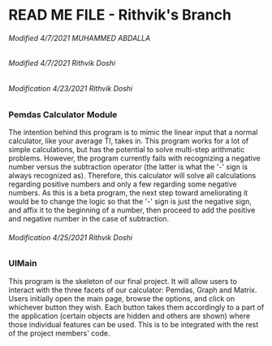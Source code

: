 # READ ME FILE - Rithvik's Branch

###### Modified 4/7/2021 MUHAMMED ABDALLA
###### Modified 4/7/2021 Rithvik Doshi

###### Modification 4/23/2021 Rithvik Doshi

### Pemdas Calculator Module
The intention behind this program is to mimic the linear input that a normal calculator, like your average TI, takes in. This program works for a lot of simple calculations, but has the potential to solve multi-step arithmatic problems. However, the program currently fails with recognizing a negative number versus the subtraction operator (the latter is what the '-' sign is always recognized as). Therefore, this calculator will solve all calculations regarding positive numbers and only a few regarding some negative numbers. As this is a beta program, the next step toward ameliorating it would be to change the logic so that the '-' sign is just the negative sign, and affix it to the beginning of a number, then proceed to add the positive and negative number in the case of subtraction.

###### Modification 4/25/2021 Rithvik Doshi

### UIMain
This program is the skeleton of our final project. It will allow users to interact with the three facets of our calculator: Pemdas, Graph and Matrix. Users initially open the main page, browse the options, and click on whichever button they wish. Each button takes them accordingly to a part of the application (certain objects are hidden and others are shown) where those individual features can be used. This is to be integrated with the rest of the project members' code.